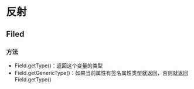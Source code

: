 # 反射
## Filed
### 方法
- Field.getType()：返回这个变量的类型
- Field.getGenericType()：如果当前属性有签名属性类型就返回，否则就返回 Field.getType()
